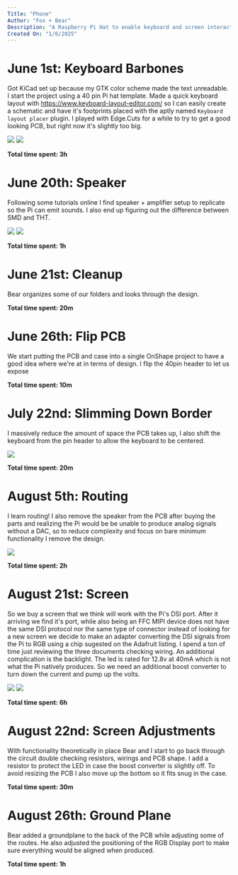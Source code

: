 ```yaml
---
Title: "Phone"
Author: "Fox + Bear"
Description: "A Raspberry Pi Hat to enable keyboard and screen interaction."
Created On: "1/6/2025"
---
```


# June 1st: Keyboard Barbones

Got KiCad set up because my GTK color scheme made the text unreadable. I start
the project using a 40 pin Pi hat template. Made a quick keyboard layout with
https://www.keyboard-layout-editor.com/ so I can easily create a schematic and
have it's footprints placed with the aptly named `Keyboard layout placer`
plugin. I played with Edge.Cuts for a while to try to get a good looking PCB,
but right now it's slightly too big. 

![](./Images/june1pcb.png)
![](./Images/june1sch.png)

**Total time spent: 3h**

# June 20th: Speaker

Following some tutorials online I find speaker + amplifier setup to replicate so
the Pi can emit sounds. I also end up figuring out the difference between SMD
and THT.

![](./Images/jun20pcb.png)
![](./Images/jun20sch.png)

**Total time spent: 1h**

# June 21st: Cleanup

Bear organizes some of our folders and looks through the design.

**Total time spent: 20m**

# June 26th: Flip PCB 

We start putting the PCB and case into a single OnShape project to have a good
idea where we're at in terms of design. I flip the 40pin header to let us expose

**Total time spent: 10m**

# July 22nd: Slimming Down Border

I massively reduce the amount of space the PCB takes up, I also shift the
keyboard from the pin header to allow the keyboard to be centered.

![](./Images/july22pcb.png)

**Total time spent: 20m**

# August 5th: Routing

I learn routing! I also remove the speaker from the PCB after buying the parts
and realizing the Pi would be be unable to produce analog signals without a DAC,
so to reduce complexity and focus on bare minimum functionality I remove the
design.

![](./Images/august5pcb.png)

**Total time spent: 2h**

# August 21st: Screen 

So we buy a screen that we think will work with the Pi's DSI port. After it
arriving we find it's port, while also being an FFC MIPI device does not have
the same DSI protocol nor the same type of connector instead of looking for a
new screen we decide to make an adapter converting the DSI signals from the Pi
to RGB using a chip sugested on the Adafruit listing. I spend a ton of time just
reviewing the three documents checking wiring. An additional complication is the
backlight. The led is rated for 12.8v at 40mA which is not what the Pi natively
produces. So we need an additional boost converter to turn down the current and
pump up the volts.

![](./Images/august21pcb.png)
![](./Images/august21sch.png)

**Total time spent: 6h**


# August 22nd: Screen Adjustments

With functionality theoretically in place Bear and I start to go back through
the circuit double checking resistors, wirings and PCB shape. I add a resistor
to protect the LED in case the boost converter is slightly off. To avoid
resizing the PCB I also move up the bottom so it fits snug in the case.

**Total time spent: 30m**

# August 26th: Ground Plane

Bear added a groundplane to the back of the PCB while adjusting some of the
routes. He also adjusted the positioning of the RGB Display port to make sure
everything would be aligned when produced.

**Total time spent: 1h**

